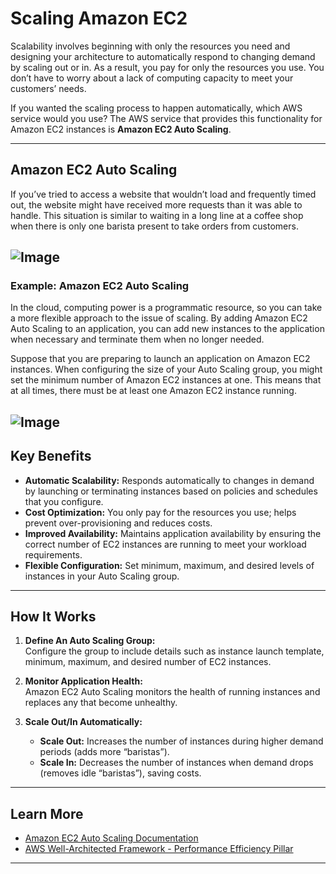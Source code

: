 # Scaling Amazon EC2

Scalability involves beginning with only the resources you need and designing your architecture to automatically respond to changing demand by scaling out or in. As a result, you pay for only the resources you use. You don’t have to worry about a lack of computing capacity to meet your customers’ needs.

If you wanted the scaling process to happen automatically, which AWS service would you use? The AWS service that provides this functionality for Amazon EC2 instances is **Amazon EC2 Auto Scaling**.

---

## Amazon EC2 Auto Scaling

If you’ve tried to access a website that wouldn’t load and frequently timed out, the website might have received more requests than it was able to handle. This situation is similar to waiting in a long line at a coffee shop when there is only one barista present to take orders from customers.

![Image](https://github.com/user-attachments/assets/d209a4b7-0c91-4f41-bf9f-dea03b32b52f)
---

### Example: Amazon EC2 Auto Scaling

In the cloud, computing power is a programmatic resource, so you can take a more flexible approach to the issue of scaling. By adding Amazon EC2 Auto Scaling to an application, you can add new instances to the application when necessary and terminate them when no longer needed.

Suppose that you are preparing to launch an application on Amazon EC2 instances. When configuring the size of your Auto Scaling group, you might set the minimum number of Amazon EC2 instances at one. This means that at all times, there must be at least one Amazon EC2 instance running.

![Image](https://github.com/user-attachments/assets/1e7a1450-1edd-491a-b3ec-5b36886fd584)
---

## Key Benefits

- **Automatic Scalability:** Responds automatically to changes in demand by launching or terminating instances based on policies and schedules that you configure.
- **Cost Optimization:** You only pay for the resources you use; helps prevent over-provisioning and reduces costs.
- **Improved Availability:** Maintains application availability by ensuring the correct number of EC2 instances are running to meet your workload requirements.
- **Flexible Configuration:** Set minimum, maximum, and desired levels of instances in your Auto Scaling group.

---

## How It Works

1. **Define An Auto Scaling Group:**  
   Configure the group to include details such as instance launch template, minimum, maximum, and desired number of EC2 instances.

2. **Monitor Application Health:**  
   Amazon EC2 Auto Scaling monitors the health of running instances and replaces any that become unhealthy.

3. **Scale Out/In Automatically:**  
   - **Scale Out:** Increases the number of instances during higher demand periods (adds more “baristas”).
   - **Scale In:** Decreases the number of instances when demand drops (removes idle “baristas”), saving costs.

---

## Learn More

- [Amazon EC2 Auto Scaling Documentation](https://docs.aws.amazon.com/autoscaling/ec2/userguide/what-is-amazon-ec2-auto-scaling.html)
- [AWS Well-Architected Framework - Performance Efficiency Pillar](https://docs.aws.amazon.com/wellarchitected/latest/performance-efficiency-pillar/performance-efficiency-pillar.html)

---

